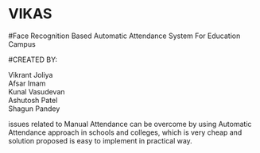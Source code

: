 # VIKAS
#Face Recognition Based Automatic Attendance System For Education Campus

#CREATED BY:

Vikrant Joliya                    
Afsar Imam                    
Kunal Vasudevan                      
Ashutosh Patel                     
Shagun Pandey 

issues related to Manual Attendance can be overcome by using Automatic Attendance approach in schools and colleges, which is very cheap and solution proposed is easy to implement in practical way.
